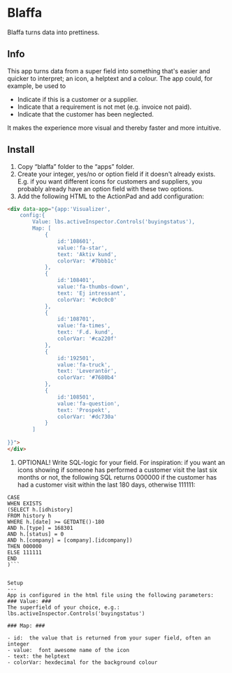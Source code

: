 Blaffa
=========

Blaffa turns data into prettiness.


Info
----

This app turns data from a super field into something that's easier and quicker to interpret; an icon, a helptext and a colour. The app could, for example, be used to

* Indicate if this is a customer or a supplier.
* Indicate that a requirement is not met (e.g. invoice not paid).
* Indicate that the customer has been neglected.

It makes the experience more visual and thereby faster and more intuitive.


Install
-----------



1. Copy “blaffa” folder to the “apps” folder. 
1. Create your integer, yes/no or option field if it doesn't already exists. E.g. if you want different icons for customers and suppliers, you probably already have an option field with these two options.
1. Add the following HTML to the ActionPad and add configuration:
```html
<div data-app="{app:'Visualizer', 
	config:{
		Value: lbs.activeInspector.Controls('buyingstatus'),
		Map: [
			{	
				id:'108601',
				value:'fa-star',
				text: 'Aktiv kund',
				colorVar: '#7bbb1c'
			},
			{	
				id:'108401',
				value:'fa-thumbs-down',
				text: 'Ej intressant',
				colorVar: '#c0c0c0'
			},
			{	
				id:'108701',
				value:'fa-times',
				text: 'F.d. kund',
				colorVar: '#ca220f'
			},
			{	
				id:'192501',
				value:'fa-truck',
				text: 'Leverantör',
				colorVar: '#7680b4'
			},
			{	
				id:'108501',
				value:'fa-question',
				text: 'Prospekt',
				colorVar: '#dc730a'
			}
		]
		
}}">
</div>
```

1. OPTIONAL! Write SQL-logic for your field. For inspiration: if you want an icons showing if someone has performed a customer visit the last six months or not, the following SQL returns 000000 if the customer has had a customer visit within the last 180 days, otherwise 111111:
```sql(
CASE 
WHEN EXISTS
(SELECT h.[idhistory]
FROM history h
WHERE h.[date] >= GETDATE()-180
AND h.[type] = 168301
AND h.[status] = 0
AND h.[company] = [company].[idcompany])
THEN 000000
ELSE 111111
END
)```


Setup
---
App is configured in the html file using the following parameters:
### Value: ###
The superfield of your choice, e.g.:
lbs.activeInspector.Controls('buyingstatus')

### Map: ###

- id:  the value that is returned from your super field, often an integer
- value:  font awesome name of the icon
- text: the helptext
- colorVar: hexdecimal for the background colour